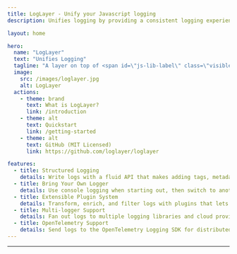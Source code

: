 ```yaml
---
title: LogLayer - Unify your Javascript logging
description: Unifies logging by providing a consistent logging experience on top of Javascript logging libraries.

layout: home

hero:
  name: "LogLayer"
  text: "Unifies Logging"
  tagline: "A layer on top of <span id=\"js-lib-label\" class=\"visible\">Javascript logging libraries</span> to provide a consistent logging experience."
  image:
    src: /images/loglayer.jpg
    alt: LogLayer
  actions:
    - theme: brand
      text: What is LogLayer?
      link: /introduction
    - theme: alt
      text: Quickstart
      link: /getting-started
    - theme: alt
      text: GitHub (MIT Licensed)
      link: https://github.com/loglayer/loglayer

features:
  - title: Structured Logging
    details: Write logs with a fluid API that makes adding tags, metadata and errors simple.
  - title: Bring Your Own Logger
    details: Use console logging when starting out, then switch to another logging provider later without changing your application code.
  - title: Extensible Plugin System
    details: Transform, enrich, and filter logs with plugins that lets you customize every aspect of your logging pipeline.
  - title: Multi-logger Support
    details: Fan out logs to multiple logging libraries and cloud providers such as DataDog and New Relic at the same time.
  - title: OpenTelemetry Support
    details: Send logs to the OpenTelemetry Logging SDK for distributed tracing and observability.
---
```


---

<!--@include: ./_partials/fte-pino-example.md-->

<!--@include: ./transports/_partials/transport-list.md-->